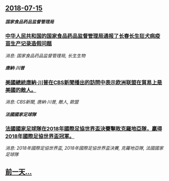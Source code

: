 ## [2018-07-15](/news/2018/07/15/index.md)

##### 国家食品药品监督管理局
### [中华人民共和国的国家食品药品监督管理局通报了长春长生狂犬病疫苗生产记录造假问题 ](/news/2018/07/15/中华人民共和国的国家食品药品监督管理局通报了长春长生狂犬病疫苗生产记录造假问题.md)
_消息: 国家食品药品监督管理局, 长生生物_

##### 唐納·川普
### [美國總統唐納·川普在CBS新聞播出的訪問中表示欧洲联盟在貿易上是美國的敵人。 ](/news/2018/07/15/美國總統唐納-川普在CBS新聞播出的訪問中表示欧洲联盟在貿易上是美國的敵人.md)
_消息: CBS新聞, 唐納·川普, 敵人, 歐盟_

##### 法國國家足球隊
### [法國國家足球隊在2018年國際足協世界盃決賽擊敗克羅地亞隊，贏得2018年國際足協世界盃冠軍。 ](/news/2018/07/15/法國國家足球隊在2018年國際足協世界盃決賽擊敗克羅地亞隊-贏得2018年國際足協世界盃冠軍.md)
_消息: 2018年國際足協世界盃, 2018年國際足協世界盃決賽, 克羅地亞隊, 法國國家足球隊_

## [前一天...](/news/2018/07/14/index.md)

